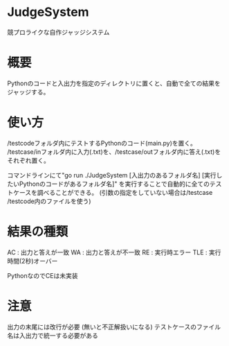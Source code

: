 # JudgeSystem
競プロライクな自作ジャッジシステム



# 概要
Pythonのコードと入出力を指定のディレクトリに置くと、自動で全ての結果をジャッジする。


# 使い方
/testcodeフォルダ内にテストするPythonのコード(main.py)を置く。
/testcase/inフォルダ内に入力(.txt)を、/testcase/outフォルダ内に答え(.txt)をそれぞれ置く。

コマンドラインにて"go run ./JudgeSystem [入出力のあるフォルダ名] [実行したいPythonのコードがあるフォルダ名]"
を実行することで自動的に全てのテストケースを調べることができる。
(引数の指定をしていない場合は/testcase /testcode内のファイルを使う)


# 結果の種類
AC : 出力と答えが一致
WA : 出力と答えが不一致
RE : 実行時エラー
TLE : 実行時間(2秒)オーバー

PythonなのでCEは未実装


# 注意
出力の末尾には改行が必要 (無いと不正解扱いになる)
テストケースのファイル名は入出力で統一する必要がある
